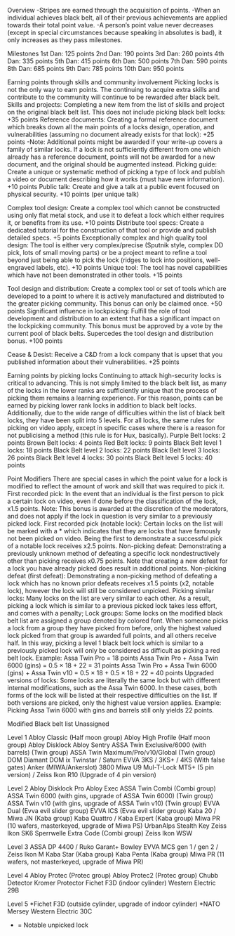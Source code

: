 Overview
-Stripes are earned through the acquisition of points.
-When an individual achieves black belt, all of their previous achievements are applied towards their total point value.
-A person’s point value never decreases (except in special circumstances because speaking in absolutes is bad), it only increases as they pass milestones.

Milestones
1st Dan: 125 points
2nd Dan: 190 points
3rd Dan: 260 points
4th Dan: 335 points
5th Dan: 415 points
6th Dan: 500 points
7th Dan: 590 points
8th Dan: 685 points
9th Dan: 785 points
10th Dan: 950 points

Earning points through skills and community involvement
Picking locks is not the only way to earn points. The continuing to acquire extra skills and contribute to the community will continue to be rewarded after black belt. 
Skills and projects: Completing a new item from the list of skills and project on the original black belt list. This does not include picking black belt locks: +35 points
Reference documents: Creating a formal reference document which breaks down all the main points of a locks design, operation, and vulnerabilities (assuming no document already exists for that lock): +25 points
-Note: Additional points might be awarded if your write-up covers a family of similar locks. If a lock is not sufficiently different from one which already has a reference document, points will not be awarded for a new document, and the original should be augmented instead.
Picking guide: Create a unique or systematic method of picking a type of lock and publish a video or document describing how it works (must have new information). +10 points
Public talk: Create and give a talk at a public event focused on physical security. +10 points (per unique talk)

Complex tool design: Create a complex tool which cannot be constructed using only flat metal stock, and use it to defeat a lock which either requires it, or benefits from its use. +10 points
Distribute tool specs: Create a dedicated tutorial for the construction of that tool or provide and publish detailed specs. +5 points
Exceptionally complex and high quality tool design: The tool is either very complex/precise (Sputnik style, complex DD pick, lots of small moving parts) or be a project meant to refine a tool beyond just being able to pick the lock (ridges to lock into positions, well-engraved labels, etc). +10 points
Unique tool: The tool has novel capabilities which have not been demonstrated in other tools. +15 points

Tool design and distribution: Create a complex tool or set of tools which are developed to a point to where it is actively manufactured and distributed to the greater picking community. This bonus can only be claimed once. +50 points
Significant influence in lockpicking: Fulfill the role of tool development and distribution to an extent that has a significant impact on the lockpicking community. This bonus must be approved by a vote by the current pool of black belts. Supercedes the tool design and distribution bonus. +100 points

Cease & Desist: Receive a C&D from a lock company that is upset that you published information about their vulnerabilities. +25 points

Earning points by picking locks
Continuing to attack high-security locks is critical to advancing. This is not simply limited to the black belt list, as many of the locks in the lower ranks are sufficiently unique that the process of picking them remains a learning experience. For this reason, points can be earned by picking lower rank locks in addition to black belt locks.
Additionally, due to the wide range of difficulties within the list of black belt locks, they have been split into 5 levels.
For all locks, the same rules for picking on video apply, except in specific cases where there is a reason for not publicising a method (this rule is for Hux, basically). 
Purple Belt locks: 2 points
Brown Belt locks: 4 points
Red Belt locks: 9 points
Black Belt level 1 locks: 18 points
Black Belt level 2 locks: 22 points
Black Belt level 3 locks: 26 points
Black Belt level 4 locks: 30 points
Black Belt level 5 locks: 40 points

Point Modifiers
There are special cases in which the point value for a lock is modified to reflect the amount of work and skill that was required to pick it.
First recorded pick: In the event that an individual is the first person to pick a certain lock on video, even if done before the classification of the lock, x1.5 points. 
Note: This bonus is awarded at the discretion of the moderators, and does not apply if the lock in question is very similar to a previously picked lock.
First recorded pick (notable lock): Certain locks on the list will be marked with a * which indicates that they are locks that have famously not been picked on video. Being the first to demonstrate a successful pick of a notable lock receives x2.5 points.
Non-picking defeat: Demonstrating a previously unknown method of defeating a specific lock nondestructively other than picking receives x0.75 points.
Note that creating a new defeat for a lock you have already picked does result in additional points.
Non-picking defeat (first defeat): Demonstrating a non-picking method of defeating a lock which has no known prior defeats receives x1.5 points (x2, notable lock), however the lock will still be considered unpicked.
Picking similar locks: Many locks on the list are very similar to each other. As a result, picking a lock which is similar to a previous picked lock takes less effort, and comes with a penalty;
Lock groups: Some locks on the modified black belt list are assigned a group denoted by colored font. When someone picks a lock from a group they have picked from before, only the highest valued lock picked from that group is awarded full points, and all others receive half. In this way, picking a level 1 black belt lock which is similar to a previously picked lock will only be considered as difficult as picking a red belt lock.
Example:
Assa Twin Pro = 18 points
Assa Twin Pro + Assa Twin 6000 (gins) = 0.5 × 18 + 22 = 31 points
Assa Twin Pro + Assa Twin 6000 (gins) + Assa Twin v10 = 0.5 × 18 + 0.5 × 18 + 22 = 40 points
Upgraded versions of locks: Some locks are literally the same lock but with different internal modifications, such as the Assa Twin 6000. In these cases, both forms of the lock will be listed at their respective difficulties on the list. If both versions are picked, only the highest value version applies. Example: Picking Assa Twin 6000 with gins and barrels still only yields 22 points.

Modified Black belt list
Unassigned

Level 1
Abloy Classic (Half moon group)
Abloy High Profile (Half moon group)
Abloy Disklock
Abloy Sentry
ASSA Twin Exclusive/6000 (with barrels) (Twin group)
ASSA Twin Maximum/Pro/v10/Global (Twin group)
DOM Diamant
DOM ix Twinstar / Saturn
EVVA 3KS / 3KS+ / 4KS (With false gates)
Anker (MIWA/Ankerslot) 3800
Miwa U9
Mul-T-Lock MT5+ (5 pin version) / Zeiss Ikon R10 (Upgrade of 4 pin version)

Level 2
Abloy Disklock Pro
Abloy Exec
ASSA Twin Combi (Combi group)
ASSA Twin 6000 (with gins, upgrade of ASSA Twin 6000) (Twin group)
ASSA Twin v10 (with gins, upgrade of ASSA Twin v10) (Twin group)
EVVA Dual (Evva evil slider group)
EVVA ICS (Evva evil slider group)
Kaba 20 / Miwa JN (Kaba group)
Kaba Quattro / Kaba Expert (Kaba group)
Miwa PR (10 wafers, masterkeyed, upgrade of Miwa PS)
UrbanAlps Stealth Key
Zeiss Ikon SK6 Sperrwelle Extra Code (Combi group)
Zeiss Ikon WSW

Level 3
ASSA DP 4400 / Ruko Garant+
Bowley
EVVA MCS gen 1 / gen 2 / Zeiss Ikon M
Kaba Star (Kaba group)
Kaba Penta (Kaba group)
Miwa PR (11 wafers, not masterkeyed, upgrade of Miwa PR)

Level 4
Abloy Protec (Protec group)
Abloy Protec2 (Protec group)
Chubb Detector
Kromer Protector
Fichet F3D (indoor cylinder)
Western Electric 29B

Level 5
*Fichet F3D (outside cylinder, upgrade of indoor cylinder)
*NATO Mersey
Western Electric 30C

* = Notable unpicked lock
